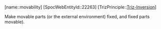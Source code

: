 ﻿---
type: TrizPrincipleSub
aliases:
- movability
license: CC BY-SA 4.0
copyright: https://github.com/SpocWeb
IsDeleted: false
IsReadOnly: false
Confidential: public
tags: 
- Triz/Principle/Sub
---
[name::movability]
[SpocWebEntityId::22263]
[TrizPrinciple::[Triz-Inversion](tech/Triz/Principle/Triz-Inversion.md)]

Make movable parts (or the external environment) fixed, and fixed parts movable).
